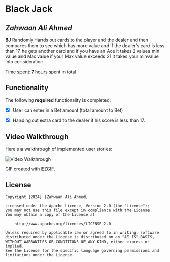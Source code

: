 # Black Jack

## *Zahwaan Ali Ahmed*

**BJ** Randomly Hands out cards to the player and the dealer and then compares them to see which has more value and if the dealer's card is less than 17 he gets another card and if you have an Ace it takes 2 values min value and Max value if your Max value exceeds 21 it takes your minvalue into consideration.

Time spent: **7** hours spent in total

## Functionality 

The following **required** functionality is completed:

* [x] User can enter in a Bet amount (total amount to Bet)
* [x] Handing out extra card to the dealer if his score is less than 17.


## Video Walkthrough

Here's a walkthrough of implemented user stories:

<img src='https://i.imgur.com/4FcZ7vF.gif' title='Video Walkthrough' width='' alt='Video Walkthrough' />

GIF created with [EZGIF](https://ezgif.com).


## License

    Copyright [2024] [Zahwaan Ali Ahmed]

    Licensed under the Apache License, Version 2.0 (the "License");
    you may not use this file except in compliance with the License.
    You may obtain a copy of the License at

        http://www.apache.org/licenses/LICENSE-2.0

    Unless required by applicable law or agreed to in writing, software
    distributed under the License is distributed on an "AS IS" BASIS,
    WITHOUT WARRANTIES OR CONDITIONS OF ANY KIND, either express or implied.
    See the License for the specific language governing permissions and
    limitations under the License.

